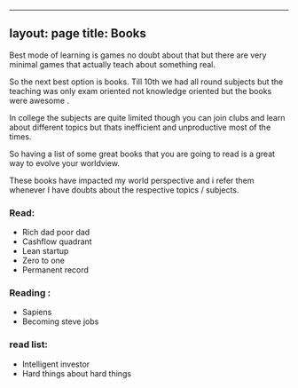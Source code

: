
---
layout: page
title: Books
---

Best mode of learning is games no doubt about that but there are very minimal games that actually teach about something real.

So the next best option is books. Till 10th we had all round subjects but the teaching was only exam oriented not knowledge oriented but the books were awesome .

In college the subjects are quite limited though you can join clubs and learn about different topics but thats inefficient and unproductive most of the times.

So having a list of some great books that you are going to read is a great way to evolve your worldview.

These books have impacted my world perspective and i refer them whenever I have doubts about the respective topics / subjects.

### Read:

- Rich dad poor dad
- Cashflow quadrant
- Lean startup
- Zero to one
- Permanent record


### Reading :

- Sapiens
- Becoming steve jobs

### read list:

- Intelligent investor
- Hard things about hard things

